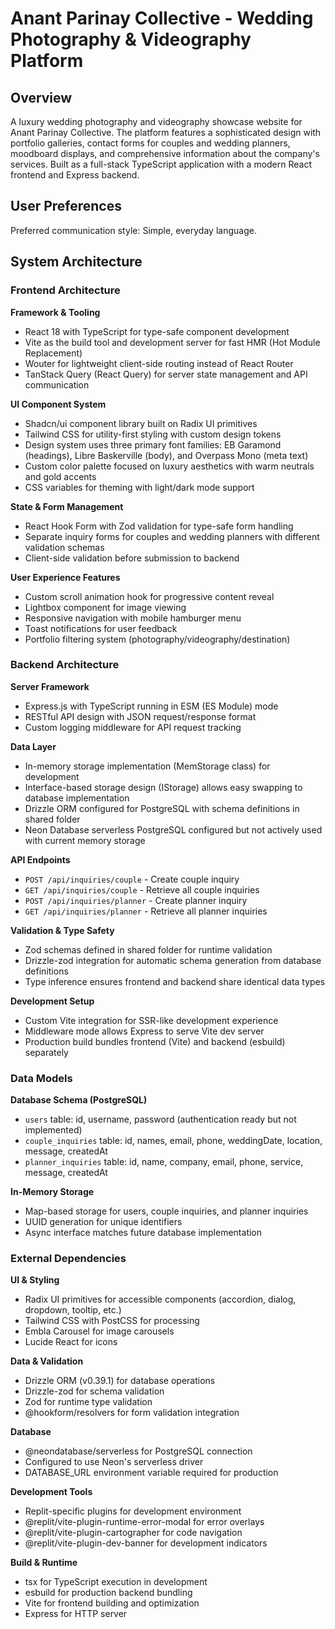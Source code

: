 # Anant Parinay Collective - Wedding Photography & Videography Platform

## Overview

A luxury wedding photography and videography showcase website for Anant Parinay Collective. The platform features a sophisticated design with portfolio galleries, contact forms for couples and wedding planners, moodboard displays, and comprehensive information about the company's services. Built as a full-stack TypeScript application with a modern React frontend and Express backend.

## User Preferences

Preferred communication style: Simple, everyday language.

## System Architecture

### Frontend Architecture

**Framework & Tooling**
- React 18 with TypeScript for type-safe component development
- Vite as the build tool and development server for fast HMR (Hot Module Replacement)
- Wouter for lightweight client-side routing instead of React Router
- TanStack Query (React Query) for server state management and API communication

**UI Component System**
- Shadcn/ui component library built on Radix UI primitives
- Tailwind CSS for utility-first styling with custom design tokens
- Design system uses three primary font families: EB Garamond (headings), Libre Baskerville (body), and Overpass Mono (meta text)
- Custom color palette focused on luxury aesthetics with warm neutrals and gold accents
- CSS variables for theming with light/dark mode support

**State & Form Management**
- React Hook Form with Zod validation for type-safe form handling
- Separate inquiry forms for couples and wedding planners with different validation schemas
- Client-side validation before submission to backend

**User Experience Features**
- Custom scroll animation hook for progressive content reveal
- Lightbox component for image viewing
- Responsive navigation with mobile hamburger menu
- Toast notifications for user feedback
- Portfolio filtering system (photography/videography/destination)

### Backend Architecture

**Server Framework**
- Express.js with TypeScript running in ESM (ES Module) mode
- RESTful API design with JSON request/response format
- Custom logging middleware for API request tracking

**Data Layer**
- In-memory storage implementation (MemStorage class) for development
- Interface-based storage design (IStorage) allows easy swapping to database implementation
- Drizzle ORM configured for PostgreSQL with schema definitions in shared folder
- Neon Database serverless PostgreSQL configured but not actively used with current memory storage

**API Endpoints**
- `POST /api/inquiries/couple` - Create couple inquiry
- `GET /api/inquiries/couple` - Retrieve all couple inquiries
- `POST /api/inquiries/planner` - Create planner inquiry
- `GET /api/inquiries/planner` - Retrieve all planner inquiries

**Validation & Type Safety**
- Zod schemas defined in shared folder for runtime validation
- Drizzle-zod integration for automatic schema generation from database definitions
- Type inference ensures frontend and backend share identical data types

**Development Setup**
- Custom Vite integration for SSR-like development experience
- Middleware mode allows Express to serve Vite dev server
- Production build bundles frontend (Vite) and backend (esbuild) separately

### Data Models

**Database Schema (PostgreSQL)**
- `users` table: id, username, password (authentication ready but not implemented)
- `couple_inquiries` table: id, names, email, phone, weddingDate, location, message, createdAt
- `planner_inquiries` table: id, name, company, email, phone, service, message, createdAt

**In-Memory Storage**
- Map-based storage for users, couple inquiries, and planner inquiries
- UUID generation for unique identifiers
- Async interface matches future database implementation

### External Dependencies

**UI & Styling**
- Radix UI primitives for accessible components (accordion, dialog, dropdown, tooltip, etc.)
- Tailwind CSS with PostCSS for processing
- Embla Carousel for image carousels
- Lucide React for icons

**Data & Validation**
- Drizzle ORM (v0.39.1) for database operations
- Drizzle-zod for schema validation
- Zod for runtime type validation
- @hookform/resolvers for form validation integration

**Database**
- @neondatabase/serverless for PostgreSQL connection
- Configured to use Neon's serverless driver
- DATABASE_URL environment variable required for production

**Development Tools**
- Replit-specific plugins for development environment
- @replit/vite-plugin-runtime-error-modal for error overlays
- @replit/vite-plugin-cartographer for code navigation
- @replit/vite-plugin-dev-banner for development indicators

**Build & Runtime**
- tsx for TypeScript execution in development
- esbuild for production backend bundling
- Vite for frontend building and optimization
- Express for HTTP server